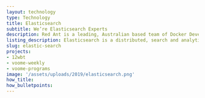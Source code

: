 ```yaml
---
layout: technology
type: Technology
title: Elasticsearch
subtitle: We’re Elasticsearch Experts
description: Red Ant is a leading, Australian based team of Docker Developers. We’ve worked with hundreds of companies and startups to build out their Ruby on Rails apps.
listing_description: Elasticsearch is a distributed, search and analytics engine that centrally stores your data so you can search, index, and analyze data of all shapes and sizes.  You can go far beyond simple data retrieval and aggregate information to discover trends and patterns in your data. Red Ant has used Elasticsearch in many applications and can help identify how it can be used on both public and private applications.
slug: elastic-search
projects:
- 12wbt
- voome-weekly
- voome-programs
image: '/assets/uploads/2019/elasticsearch.png'
how_title:
how_bulletpoints:
---
```

